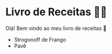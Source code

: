 
# Livro de Receitas :man_cook:

Olá! Bem vindo ao meu livro de receitas :wave:

 - Strogonoff de Frango
 - Pavê